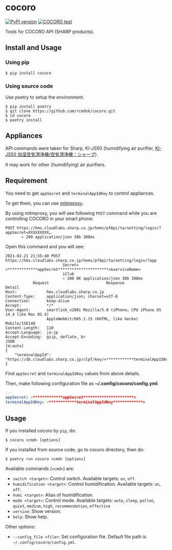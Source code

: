 # cocoro

[![PyPI version](https://badge.fury.io/py/cocoro.svg)](https://badge.fury.io/py/cocoro)
[![COCORO test](https://github.com/rcmdnk/cocoro/actions/workflows/cocoro-test.yml/badge.svg)](https://github.com/rcmdnk/cocoro/actions/workflows/cocoro-test.yml)

Tools for COCORO API (SHARP products).

## Install and Usage

### Using pip

    $ pip install cocoro

### Using source code

Use poetry to setup the environment.

    $ pip install poetry
    $ git clone https://github.com/rcmdnk/cocoro.git
    $ cd cocoro
    $ poetry install

## Appliances

API commands were taken for Sharp, KI-JS50 (humidifying air purifier, [KI-JS50 加湿空気清浄機/空気清浄機：シャープ](https://jp.sharp/kuusei/products/kijs50/)).

It may work for other (humidifying) air purifiers.

## Requirement

You need to get `appSecret` and `terminalAppIdKey` to control appliances.

To get them, you can use [mitmproxy](https://mitmproxy.org/).

By using mitmproxy, you will see following `POST` command while you are controlling COCORO in your smart phone:


    POST https://hms.cloudlabs.sharp.co.jp/hems/pfApi/ta/setting/login/?appSecret=XXXXXXXXX…
           ← 200 application/json 38b 308ms

Open this command and you will see:


    2021-02-21 21:55:40 POST https://hms.cloudlabs.sharp.co.jp/hems/pfApi/ta/setting/login/?app
                             Secret=<*************appSecret**********************>&serviceName=
                             iClub
                             ← 200 OK application/json 38b 308ms
                Request                         Response                        Detail
    Host:             hms.cloudlabs.sharp.co.jp
    Content-Type:     application/json; charset=utf-8
    Connection:       keep-alive
    Accept:           */*
    User-Agent:       smartlink_v200i Mozilla/5.0 (iPhone; CPU iPhone OS 14_4 like Mac OS X)
                      AppleWebKit/605.1.15 (KHTML, like Gecko) Mobile/15E148
    Content-Length:   110
    Accept-Language:  ja-jp
    Accept-Encoding:  gzip, deflate, br
    JSON                                                                                  [m:auto]
    {
        "terminalAppId":
    "https://db.cloudlabs.sharp.co.jp/clpf/key/<************terminalAppIdKey*************>"
    }

Find `appSecret` and `terminalAppIdKey` values from above details.

Then, make following configuration file as **~/.config/cocoro/config.yml**:

```yml
---
appSecret: <*************appSecret**********************>
terminalAppIdKey: <************terminalAppIdKey*************>
```

## Usage

If you installed cocoro by `pip`, do:

    $ cocoro <cmd> [options]

If you installed from source code, go to cocoro directory, then do:

    $ poetry run cocoro <cmd> [options]

Available commands (`<cmd>`) are:

* `switch <target>`: Control switch. Available targets: `on`, `off`.
* `humidification <target>`: Control humidification. Available targets: `on`, `off`.
* `humi <target>`: Alias of humidification.
* `mode <target>`: Control mode. Available targets: `auto`, `sleep`, `pollen`,
                   `quiet`, `medium`, `high`, `recommendation`, `effective`
* `version`: Show version.
* `help`: Show help.

Other options:

* `--config_file <file>`: Set configuration file. Default file path is `~/.config/cocoro/config.yml`.
